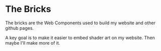 # The Bricks

The bricks are the Web Components used to build my website and other
github pages.

A key goal is to make it easier to embed shader art on my website. Then maybe
I'll make more of it.
